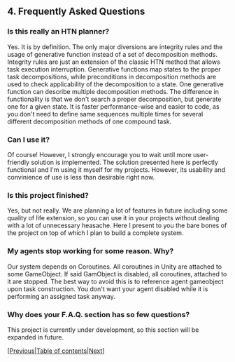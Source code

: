 ## 4. Frequently Asked Questions

### Is this really an HTN planner?
Yes. It is by definition. The only major diversions are integrity rules and the usage of generative function instead of a set of decomposition methods. Integrity rules are just an extension of the classic HTN method that allows task execution interruption. Generative functions map states to the proper task decompositions, while preconditions in decomposition methods are used to check applicability of the decomposition to a state. One generative function can describe multiple decomposition methods. The difference in functionality is that we don't search a proper decomposition, but generate one for a given state. It is faster performance-wise and easier to code, as you don't need to define same sequences multiple times for several different decomposition methods of one compound task.

### Can I use it?
Of course! However, I strongly encourage you to wait until more user-friendly solution is implemented. The solution presented here is perfectly functional and I'm using it myself for my projects.
However, its usability and convinience of use is less than desirable right now.

### Is this project finished?
Yes, but not really. We are planning a lot of features in future including some quality of life extension, so you can use it in your projects without dealing with a lot of unnecessary heasache. Here I present to you the bare bones of the project on top of which I plan to build a complete system.

### My agents stop working for some reason. Why?
Our system depends on Coroutines. All coroutines in Unity are attached to some GameObject. 
If said GamObject is disabled, all coroutines, attached to it are stopped. The best way to avoid this is to reference agent gameobject upon task construction. 
You don't want your agent disabled while it is performing an assigned task anyway.

### Why does your F.A.Q. section has so few questions?
This project is currently under development, so this section will be expanded in future.

[[Previous](https://github.com/KrylovBoris/Hierarchical-Task-Network-planner-for-Unity/blob/master/documentation/images.md)|[Table of contents](https://github.com/KrylovBoris/Hierarchical-Task-Network-planner-for-Unity/blob/master/documentation/_table_of_contents.md)|[Next](https://github.com/KrylovBoris/Hierarchical-Task-Network-planner-for-Unity/blob/master/documentation/integration-in-unity-project.md)]
